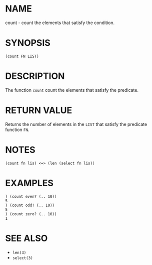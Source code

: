 # NAME
count - count the elements that satisfy the condition.

# SYNOPSIS

    (count FN LIST)

# DESCRIPTION
The function `count` count the elements that satisfy the predicate.

# RETURN VALUE
Returns the number of elements in the `LIST` that satisfy the predicate function `FN`.

# NOTES

    (count fn lis) <=> (len (select fn lis))

# EXAMPLES

    ) (count even? (.. 10))
    5
    ) (count odd? (.. 10))
    5
    ) (count zero? (.. 10))
    1

# SEE ALSO
- `len(3)`
- `select(3)`
